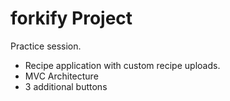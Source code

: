 # forkify Project

Practice session.

- Recipe application with custom recipe uploads. 
- MVC Architecture 
- 3 additional buttons 

